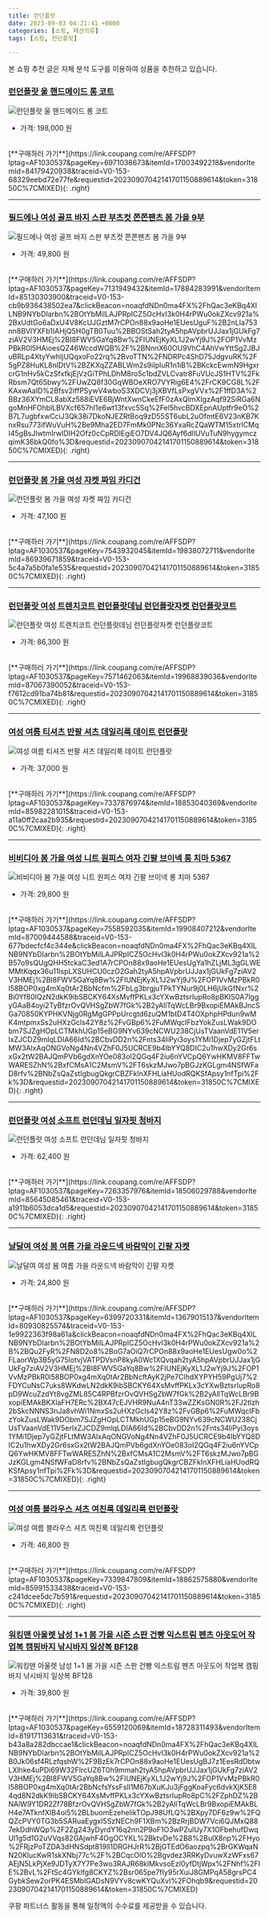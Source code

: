 ```yaml
---
title: 런던플랏
date: 2023-09-03 04:21:41 +0800
categories: [쇼핑, 패션의류]
tags: [쇼핑, 런던플랏]

---
```


본 쇼핑 추천 글은 자체 분석 도구를 이용하여 상품을 추천하고 있습니다.
### [런던플랏 울 핸드메이드 롱 코트](https://link.coupang.com/re/AFFSDP?lptag=AF1030537&pageKey=6971038673&itemId=17003492218&vendorItemId=84179420938&traceid=V0-153-68329eebd72e77fe&requestid=20230907042141701150889614&token=31850C%7CMIXED)
![런던플랏 울 핸드메이드 롱 코트](https://ads-partners.coupang.com/image1/5Mncg4icLUk6t_GA5G4XGdMRGoTILDpdt5kN2ulHlOJrUHaCSODWSdF6fUcW7tS7j_CCRegu-Tf3xK-VJKYr0k0t0ug4rwPWHLRBh7Q6wZjDSucxV5YNsSrzshMLnmIviuB-bTg_P-sU0fhfBpgT19cYMZN4JNd_9g98pLrTRXlpavne0XYBP0z2GCQeo5nOVyA6cWlmWzxMx-KGV5eEph1_V-T__d66flEf-NYVxAjjvxiI679-EBg-NRFkF1KDnuTGxlHvyr4VnP3cKElnA06Y7dd4992JNflFgWVEoYI=)
- 가격: 198,000 원
<br>
[**구매하러 가기**](https://link.coupang.com/re/AFFSDP?lptag=AF1030537&pageKey=6971038673&itemId=17003492218&vendorItemId=84179420938&traceid=V0-153-68329eebd72e77fe&requestid=20230907042141701150889614&token=31850C%7CMIXED){: .right}
<br>

---

### [필드에나 여성 골프 바지 스판 부츠컷 쫀쫀팬츠 봄 가을 9부](https://link.coupang.com/re/AFFSDP?lptag=AF1030537&pageKey=7131949432&itemId=17884283991&vendorItemId=85130303900&traceid=V0-153-cb9b936438502ea7&clickBeacon=noaqfdNDn0ma4FX%2FhQac3eKBq4XlLNB9NYbDIarbn%2BOtYbMilLAJPRpICZ5OcHvI3k0H4rPWu0okZXcv921a%2BxUdtGo6aDxU4V8KcUJGztM7rCPOn88x9aoHe1EUesUguF%2B2nLIa753nn8BVlYXFb1IAHjQ5H0gTB0Tuu%2BBOStSah2tyA5hpAVpbrUJJax1jGUkFg7ziAV2V3HMEj%2BI8FWV5GaYq8Bw%2FIUNEjKyXL1J2wYj9J%2FOP1VvMzPBkR0l5HAioesQZ46WccdWQB%2F%2BNnnX60OU9VhC4AhVwYttSg2JBJuBRLp4XtyYwhIjUQqxoFo22rq%2BvoTTN%2FNDRPc4ShD75JdgvuRK%2F5gPZ8HuKL8nlDtV%2BZKXqZZABLWm2s9iIpIuR1n1iB%2BKckcEwmN9HgxrcrG1nHv5kCzSfxfkjEjVzGiTPhLDhM8ro5c1bdZVLCvatr8FuVUcJS1HTV%2FkRbsm7Qt65bwy%2FUwZQ8f30GqWBOeXRO7VYRig6E4%2FrCK9CG8L%2FKAxwAaID%2Bfsv2iffPSywV4wboS3XDCVj3jXBVfLsPxgVVx%2F1ffD3A%2BBz36XYmCL8abXz588iEVE6BjWntXwnCkeEfF0zAxQlmXIgzAqf92SiRGa6NgoMnHFOhblLBVXcf657hl1e6wt13fxvc5Sq%2Fel5hvcBDXEpnAUptfr9eO%2B7L7ugbfxwCciJ3Qk38i7DkoNJEZRtBoq9zD55ST6ubL2uOfmtE6V23nKB7KnxRsu773ifWuVuH%2Be9Mha2ED7FmMk0PNc36YxaRcZQaWTM15xtrlCMqI45gBsJlwtmIrwlDIH2Ofz0cCpRDlEgiEO7DV4JQ6Ayf6dIlUVuTuN9hygymczqimK36bkQ0fo%3D&requestid=20230907042141701150889614&token=31850C%7CMIXED)
![필드에나 여성 골프 바지 스판 부츠컷 쫀쫀팬츠 봄 가을 9부](https://ads-partners.coupang.com/image1/SHMBlZDLQuqUQviESMqRlYMeVf4bJkzrlJhrIHXh5duZElM4MAGdiccHunJ1aT5xf8EQ4KMBtRz2cZiplUQuDbOBafwglbWZAgfgzuTUshpR7HT7lzkEPlexb1xJs1vo5VgVU9gPHOa2LbP8KsXrVCNFhAf_kzO7ELUnr5417LfNGhcsj8xG7LrMmRLE6tpQqKUGV5zh4_CrQ3-nMzO_kf2kLCCNkqcFMVpsgisFlkCtFYI1Gs0qpHBWFlWeS0xTKYIuBk-DToBsA5Og6eSWIYKmChxjnDSqnxK9jgUQ9f2R49genw==)
- 가격: 49,800 원
<br>
[**구매하러 가기**](https://link.coupang.com/re/AFFSDP?lptag=AF1030537&pageKey=7131949432&itemId=17884283991&vendorItemId=85130303900&traceid=V0-153-cb9b936438502ea7&clickBeacon=noaqfdNDn0ma4FX%2FhQac3eKBq4XlLNB9NYbDIarbn%2BOtYbMilLAJPRpICZ5OcHvI3k0H4rPWu0okZXcv921a%2BxUdtGo6aDxU4V8KcUJGztM7rCPOn88x9aoHe1EUesUguF%2B2nLIa753nn8BVlYXFb1IAHjQ5H0gTB0Tuu%2BBOStSah2tyA5hpAVpbrUJJax1jGUkFg7ziAV2V3HMEj%2BI8FWV5GaYq8Bw%2FIUNEjKyXL1J2wYj9J%2FOP1VvMzPBkR0l5HAioesQZ46WccdWQB%2F%2BNnnX60OU9VhC4AhVwYttSg2JBJuBRLp4XtyYwhIjUQqxoFo22rq%2BvoTTN%2FNDRPc4ShD75JdgvuRK%2F5gPZ8HuKL8nlDtV%2BZKXqZZABLWm2s9iIpIuR1n1iB%2BKckcEwmN9HgxrcrG1nHv5kCzSfxfkjEjVzGiTPhLDhM8ro5c1bdZVLCvatr8FuVUcJS1HTV%2FkRbsm7Qt65bwy%2FUwZQ8f30GqWBOeXRO7VYRig6E4%2FrCK9CG8L%2FKAxwAaID%2Bfsv2iffPSywV4wboS3XDCVj3jXBVfLsPxgVVx%2F1ffD3A%2BBz36XYmCL8abXz588iEVE6BjWntXwnCkeEfF0zAxQlmXIgzAqf92SiRGa6NgoMnHFOhblLBVXcf657hl1e6wt13fxvc5Sq%2Fel5hvcBDXEpnAUptfr9eO%2B7L7ugbfxwCciJ3Qk38i7DkoNJEZRtBoq9zD55ST6ubL2uOfmtE6V23nKB7KnxRsu773ifWuVuH%2Be9Mha2ED7FmMk0PNc36YxaRcZQaWTM15xtrlCMqI45gBsJlwtmIrwlDIH2Ofz0cCpRDlEgiEO7DV4JQ6Ayf6dIlUVuTuN9hygymczqimK36bkQ0fo%3D&requestid=20230907042141701150889614&token=31850C%7CMIXED){: .right}
<br>

---

### [런던플랏 봄 가을 여성 자켓 짜임 카디건](https://link.coupang.com/re/AFFSDP?lptag=AF1030537&pageKey=7543932045&itemId=19838072711&vendorItemId=86939671859&traceid=V0-153-5c4a7a5b0fa1e535&requestid=20230907042141701150889614&token=31850C%7CMIXED)
![런던플랏 봄 가을 여성 자켓 짜임 카디건](https://ads-partners.coupang.com/image1/Era2Rdm_EMGihY-NEicRxvuyCo0ew7d5DJUqgYOrMHzn9tj5SXykFjpcuCm0HHpw7141psgmv5ZDy54uRZKsIxMILHvAMhwMvf4Vdr3ii7KEvGf226L9DI6-_PT5eCB_f96TB2pLGtrVo7vWVySQgvVL8IHug31wMAch5ekYJHSKhJsxhzNRO_VZy-raVAY4TAyQvGgPxAQjiHFcwpJU-0KQwHLBjEVaMh7lZB47Wu40ea-7LRsJ7J1L_s2FEjleSW92I8Anm8j1X6AHa0EDwEaIYC0BgoIA7-cmkBtjCwQ=)
- 가격: 47,100 원
<br>
[**구매하러 가기**](https://link.coupang.com/re/AFFSDP?lptag=AF1030537&pageKey=7543932045&itemId=19838072711&vendorItemId=86939671859&traceid=V0-153-5c4a7a5b0fa1e535&requestid=20230907042141701150889614&token=31850C%7CMIXED){: .right}
<br>

---

### [런던플랏 여성 트렌치코트 런던플랏데님 런던플랏자켓 런던플랏코트](https://link.coupang.com/re/AFFSDP?lptag=AF1030537&pageKey=7571462063&itemId=19968839036&vendorItemId=87067390052&traceid=V0-153-f7612cd91ba74b81&requestid=20230907042141701150889614&token=31850C%7CMIXED)
![런던플랏 여성 트렌치코트 런던플랏데님 런던플랏자켓 런던플랏코트](https://ads-partners.coupang.com/image1/1_230z68xQdlFE_s19FxZVczsIV8eakLoZKG1jduhnZS9GxlKN3m0DKC1d06Q0V1u2zQTsvfDIxSE6JPM_SyAg7Guty1L-c0rR5HyOsNLgCXkv1eARwi1E3CiqsbDiQQE8rK-d3QQTKiNwlA8KI626tLor-IfS-BDFXPWycmy_jt6GQSfAgfe1s722vg_BgSMXx9hnCgch_8J6nFe9R-1DfM-X-rsAdHPxod-wx-czLd1yZke2wzi2VAsrKXMqNXtsVe03DKCoH6u56_vOQ3DxZoSqOXe8SDvpQNaCHSI4s=)
- 가격: 86,300 원
<br>
[**구매하러 가기**](https://link.coupang.com/re/AFFSDP?lptag=AF1030537&pageKey=7571462063&itemId=19968839036&vendorItemId=87067390052&traceid=V0-153-f7612cd91ba74b81&requestid=20230907042141701150889614&token=31850C%7CMIXED){: .right}
<br>

---

### [여성 여름 티셔츠 반팔 셔츠 데일리룩 데이트 런던플랏](https://link.coupang.com/re/AFFSDP?lptag=AF1030537&pageKey=7337876974&itemId=18853040369&vendorItemId=85982281015&traceid=V0-153-a11a0ff2caa2b935&requestid=20230907042141701150889614&token=31850C%7CMIXED)
![여성 여름 티셔츠 반팔 셔츠 데일리룩 데이트 런던플랏](https://ads-partners.coupang.com/image1/xfr-Up2g61MbnN8yxcoTblUHN7KQxUhGeuRLwof6IGs3xiEocqFRW1S4Z5DevMNQi4-TeGSZvuWbJCVm2B1C10nO2bj3KBe40Ao_HFbOqPY23b0r0MXti7w4Y1Qt6W4bXZaW4euyMLiKa96Bz1FjiorIrM27PcjvDX_TYJ66Skf67GZ0IdBxu2QuSmVm1DYIljeG-86ph32bGfflPG19chf_REVz_ak3dFJ_AIQ6PwjtG0RGkxOUDxKazFTm8xEiBIgmgTCh2a34oPbSONe_Zf57DnMqKbre0JT4diXZ5g==)
- 가격: 37,000 원
<br>
[**구매하러 가기**](https://link.coupang.com/re/AFFSDP?lptag=AF1030537&pageKey=7337876974&itemId=18853040369&vendorItemId=85982281015&traceid=V0-153-a11a0ff2caa2b935&requestid=20230907042141701150889614&token=31850C%7CMIXED){: .right}
<br>

---

### [비비디아 봄 가을 여성 니트 원피스 여자 긴팔 브이넥 롱 치마 5367](https://link.coupang.com/re/AFFSDP?lptag=AF1030537&pageKey=7558592035&itemId=19908407212&vendorItemId=87009444588&traceid=V0-153-677bdecfcf4c344e&clickBeacon=noaqfdNDn0ma4FX%2FhQac3eKBq4XlLNB9NYbDIarbn%2BOtYbMilLAJPRpICZ5OcHvI3k0H4rPWu0okZXcv921a%2B57o9sQUgQHH5tckaC3ed1A7rCPOn88x9aoHe1EUesUgYa1hZLjML3gGLWEMMtKqqx36u11lspLXSUHCU0czO2Gah2tyA5hpAVpbrUJJax1jGUkFg7ziAV2V3HMEj%2BI8FWV5GaYq8Bw%2FIUNEjKyXL1J2wYj9J%2FOP1VvMzPBkR0l58BOP0xg4mXq0tAr2BbNcfm%2FbLg3brgjuTPkTYNur9j0LH6jUkGfNxr%2Bi0Yf80lQzN2dkK9ibSBCKY64XsMvffPKLx3cYXwBztsrIupRo8pBKIS0A7lggyGAaB4oyi2TyBfzrOvQVHSgZbW7fGk%2B2yAllTqWcLBr9BxopiEMAkBJncSGa70850KYPHKVNjg0RgMgGPPpUrcgtd6zuQM1btD4T4OXphpHPdun9wMK4mtpmxSs2uHXzGcls42Y8z%2FvGBp6%2FuMWqcIFbzYokZusLWak9DObm7SJZgHOpLCTMkhUGp15eBG9NYv639cNCWU238CjUsTVaanVdE11V5erlxZJCDZ9mlqLDIA66Id%2BCbvDD2n%2Fnts34liPyi3oys1YMi1Djep7yGZjtFLtMW3AlxAqONGVoNg4Nn4VZhF0J5UCRCE9b4IbYYQ8DIC2u1hwXDy2Gr6sxGx2tW2BAJQmPVb6gdXnYOe083oI2QGq4F2iu6nYVCpQ6YwHKMV8FFTwWARESZhN%2BxfCMsA1C2MsmV%2FT6skzMJwo7pBGJzKGLgm4NSfWFaD8rfv%2BNbZsQaZstIgbugQkgrCBZFkInXFHLiaHUodRQKSfApsy1nfTpi%2Fk%3D&requestid=20230907042141701150889614&token=31850C%7CMIXED)
![비비디아 봄 가을 여성 니트 원피스 여자 긴팔 브이넥 롱 치마 5367](https://ads-partners.coupang.com/image1/ZDZpWX_SujjpAZefZNWK1Yj62WNokbQZY5wrc2PJgA1VzTtoHbJqEVg4u06DFO9EeM0YSfLnECy8nRQRrCwup5lh_VUr7XGIjjexIhZKL6fjr_bQDQMpQR7IXiIL3Uwotfqu-rYA50U0HDCvEyh5x6G9GDHHhV5WMEyG0HUxtxe64lD2N3aVLWJav0Su-uo5prwyO7891kfte8yqAbB9DDr5CF7MDiwfodkxkT_8CdVyPLPnYYHRwt8xJ4AUd2d_X-Fzf_bZuc3_lmbKirZ2rxdA0Rbs_ZxVWi5crTjOtqRib-fPIw==)
- 가격: 29,800 원
<br>
[**구매하러 가기**](https://link.coupang.com/re/AFFSDP?lptag=AF1030537&pageKey=7558592035&itemId=19908407212&vendorItemId=87009444588&traceid=V0-153-677bdecfcf4c344e&clickBeacon=noaqfdNDn0ma4FX%2FhQac3eKBq4XlLNB9NYbDIarbn%2BOtYbMilLAJPRpICZ5OcHvI3k0H4rPWu0okZXcv921a%2B57o9sQUgQHH5tckaC3ed1A7rCPOn88x9aoHe1EUesUgYa1hZLjML3gGLWEMMtKqqx36u11lspLXSUHCU0czO2Gah2tyA5hpAVpbrUJJax1jGUkFg7ziAV2V3HMEj%2BI8FWV5GaYq8Bw%2FIUNEjKyXL1J2wYj9J%2FOP1VvMzPBkR0l58BOP0xg4mXq0tAr2BbNcfm%2FbLg3brgjuTPkTYNur9j0LH6jUkGfNxr%2Bi0Yf80lQzN2dkK9ibSBCKY64XsMvffPKLx3cYXwBztsrIupRo8pBKIS0A7lggyGAaB4oyi2TyBfzrOvQVHSgZbW7fGk%2B2yAllTqWcLBr9BxopiEMAkBJncSGa70850KYPHKVNjg0RgMgGPPpUrcgtd6zuQM1btD4T4OXphpHPdun9wMK4mtpmxSs2uHXzGcls42Y8z%2FvGBp6%2FuMWqcIFbzYokZusLWak9DObm7SJZgHOpLCTMkhUGp15eBG9NYv639cNCWU238CjUsTVaanVdE11V5erlxZJCDZ9mlqLDIA66Id%2BCbvDD2n%2Fnts34liPyi3oys1YMi1Djep7yGZjtFLtMW3AlxAqONGVoNg4Nn4VZhF0J5UCRCE9b4IbYYQ8DIC2u1hwXDy2Gr6sxGx2tW2BAJQmPVb6gdXnYOe083oI2QGq4F2iu6nYVCpQ6YwHKMV8FFTwWARESZhN%2BxfCMsA1C2MsmV%2FT6skzMJwo7pBGJzKGLgm4NSfWFaD8rfv%2BNbZsQaZstIgbugQkgrCBZFkInXFHLiaHUodRQKSfApsy1nfTpi%2Fk%3D&requestid=20230907042141701150889614&token=31850C%7CMIXED){: .right}
<br>

---

### [런던플랏 여성 소프트 런던데님 일자핏 청바지](https://link.coupang.com/re/AFFSDP?lptag=AF1030537&pageKey=7263357976&itemId=18506029788&vendorItemId=85645085461&traceid=V0-153-a1911b6053dca1d5&requestid=20230907042141701150889614&token=31850C%7CMIXED)
![런던플랏 여성 소프트 런던데님 일자핏 청바지](https://ads-partners.coupang.com/image1/FuV5nAg62yUOPd7UFom639yXXau5gcM1tfaFacTF6h_R3m0WJuk0Ns8fhiC-eBG3TKVg3JuD7-HI9RksIBkk1hoWm8g8c19jyboEriqb6crwl7MP0z4BsxpgqZkea6VhpjtubW0c70yOM3CU_lBqeC9WgCJPmO8P-ZSidC27JOBF_tJofoAxHpvu4Vp0EdFaiHe6hxfsI1Eg-vdOQ9GfX2r1Ndpmgte0HE-D7ixMPvHobizeBRHyb7nugDL27ITcxTg2ZpjmqBiR7zwkIzTHos6gs0Mq9RLrxK861CDQ__IM)
- 가격: 62,400 원
<br>
[**구매하러 가기**](https://link.coupang.com/re/AFFSDP?lptag=AF1030537&pageKey=7263357976&itemId=18506029788&vendorItemId=85645085461&traceid=V0-153-a1911b6053dca1d5&requestid=20230907042141701150889614&token=31850C%7CMIXED){: .right}
<br>

---

### [날달여 여성 봄 여름 가을 라운드넥 바람막이 긴팔 자켓](https://link.coupang.com/re/AFFSDP?lptag=AF1030537&pageKey=6399720331&itemId=13679015137&vendorItemId=80930825574&traceid=V0-153-1e9922363f98a61a&clickBeacon=noaqfdNDn0ma4FX%2FhQac3eKBq4XlLNB9NYbDIarbn%2BOtYbMilLAJPRpICZ5OcHvI3k0H4rPWu0okZXcv921a%2B%2BQu2FyR%2FN8D2o8%2BoG7aOiQ7rCPOn88x9aoHe1EUesUgw0o%2FLaorWp3B5yG75lotvjVATPDVsnP8kyA0Wc1XQvqah2tyA5hpAVpbrUJJax1jGUkFg7ziAV2V3HMEj%2BI8FWV5GaYq8Bw%2FIUNEjKyXL1J2wYj9J%2FOP1VvMzPBkR0l58BOP0xg4mXq0tAr2BbNcftAyK2jPe7ClhdXYPYH59PgUj7%2FDYCuNsC7uks8WKdwLN2dkK9ibSBCKY64XsMvffPKLx3cYXwBztsrIupRo8pD9WcuZzdYt8vgZML85C4RPBfzrOvQVHSgZbW7fGk%2B2yAllTqWcLBr9BxopiEMAkBKXlaFH7ERc%2BX47cEJVHR9NuA4nT33wZZKsGN0R%2FJ2tlzh2bSkcNNNS3nJa8vhWi1NmxSs2uHXzGcls42Y8z%2FvGBp6%2FuMWqcIFbzYokZusLWak9DObm7SJZgHOpLCTMkhUGp15eBG9NYv639cNCWU238CjUsTVaanVdE11V5erlxZJCDZ9mlqLDIA66Id%2BCbvDD2n%2Fnts34liPyi3oys1YMi1Djep7yGZjtFLtMW3AlxAqONGVoNg4Nn4VZhF0J5UCRCE9b4IbYYQ8DIC2u1hwXDy2Gr6sxGx2tW2BAJQmPVb6gdXnYOe083oI2QGq4F2iu6nYVCpQ6YwHKMV8FFTwWARESZhN%2BxfCMsA1C2MsmV%2FT6skzMJwo7pBGJzKGLgm4NSfWFaD8rfv%2BNbZsQaZstIgbugQkgrCBZFkInXFHLiaHUodRQKSfApsy1nfTpi%2Fk%3D&requestid=20230907042141701150889614&token=31850C%7CMIXED)
![날달여 여성 봄 여름 가을 라운드넥 바람막이 긴팔 자켓](https://ads-partners.coupang.com/image1/zXh0VH2Vj7LLa952zQMBWAjeUHg_tYCDqXVbq8YN82yw9aHoQk6C5elUFvDxFXwFcGcIt24M8C24ppEVOP0OHzeBD0XxbikFPtv8xXGE6V2KM_yZT7HsWnETuRD60GfQxvI-eTccKSoKY3__iv1TDiqFzKYhQYteA12u3Uv5CjQq73JWmPlwT9JuELLBuHhuB5s2JkwfhYY7wEeqHmmy4qtrsgaCeJlIkXYgDrKLR4mepptR_Y7VO6OgUOnI7wOKI2_hyaps-FHQ_Ma_xg75JXYUuZAuBrh-7eeJCLtXwRG8OS_u)
- 가격: 24,800 원
<br>
[**구매하러 가기**](https://link.coupang.com/re/AFFSDP?lptag=AF1030537&pageKey=6399720331&itemId=13679015137&vendorItemId=80930825574&traceid=V0-153-1e9922363f98a61a&clickBeacon=noaqfdNDn0ma4FX%2FhQac3eKBq4XlLNB9NYbDIarbn%2BOtYbMilLAJPRpICZ5OcHvI3k0H4rPWu0okZXcv921a%2B%2BQu2FyR%2FN8D2o8%2BoG7aOiQ7rCPOn88x9aoHe1EUesUgw0o%2FLaorWp3B5yG75lotvjVATPDVsnP8kyA0Wc1XQvqah2tyA5hpAVpbrUJJax1jGUkFg7ziAV2V3HMEj%2BI8FWV5GaYq8Bw%2FIUNEjKyXL1J2wYj9J%2FOP1VvMzPBkR0l58BOP0xg4mXq0tAr2BbNcftAyK2jPe7ClhdXYPYH59PgUj7%2FDYCuNsC7uks8WKdwLN2dkK9ibSBCKY64XsMvffPKLx3cYXwBztsrIupRo8pD9WcuZzdYt8vgZML85C4RPBfzrOvQVHSgZbW7fGk%2B2yAllTqWcLBr9BxopiEMAkBKXlaFH7ERc%2BX47cEJVHR9NuA4nT33wZZKsGN0R%2FJ2tlzh2bSkcNNNS3nJa8vhWi1NmxSs2uHXzGcls42Y8z%2FvGBp6%2FuMWqcIFbzYokZusLWak9DObm7SJZgHOpLCTMkhUGp15eBG9NYv639cNCWU238CjUsTVaanVdE11V5erlxZJCDZ9mlqLDIA66Id%2BCbvDD2n%2Fnts34liPyi3oys1YMi1Djep7yGZjtFLtMW3AlxAqONGVoNg4Nn4VZhF0J5UCRCE9b4IbYYQ8DIC2u1hwXDy2Gr6sxGx2tW2BAJQmPVb6gdXnYOe083oI2QGq4F2iu6nYVCpQ6YwHKMV8FFTwWARESZhN%2BxfCMsA1C2MsmV%2FT6skzMJwo7pBGJzKGLgm4NSfWFaD8rfv%2BNbZsQaZstIgbugQkgrCBZFkInXFHLiaHUodRQKSfApsy1nfTpi%2Fk%3D&requestid=20230907042141701150889614&token=31850C%7CMIXED){: .right}
<br>

---

### [여성 여름 블라우스 셔츠 여친룩 데일리룩 런던플랏](https://link.coupang.com/re/AFFSDP?lptag=AF1030537&pageKey=7339847809&itemId=18862575880&vendorItemId=85991533438&traceid=V0-153-c241dcee5dc7b591&requestid=20230907042141701150889614&token=31850C%7CMIXED)
![여성 여름 블라우스 셔츠 여친룩 데일리룩 런던플랏](https://ads-partners.coupang.com/image1/jWrvvalpWLEh4MGGjZfPViZvO5HPe00dAxEBPssez27eddFKl5kghKO1jjr5bWOpA8SIHEFIyKQc5HpN7ZkxmlDVpeZjEvMT8H4MLOtZsIHkm1hIOIEMQNMc--anLSMkwURFi-fAkYC_0VCPzCUJpmwzfCd17UchxuzVWlkqRgPC8JuzqKE7tqcUKHwt_uldDRTMtov6d-f0SMqFxuqa-jTnOn1L4nKvZ_x12EpauFxu0xlsfvRF0Szv3U-qQx_s9cIVpwkPMMVB--SF5XeGSLg9a5PGccLpdBfiz3vv6w==)
- 가격: 46,800 원
<br>
[**구매하러 가기**](https://link.coupang.com/re/AFFSDP?lptag=AF1030537&pageKey=7339847809&itemId=18862575880&vendorItemId=85991533438&traceid=V0-153-c241dcee5dc7b591&requestid=20230907042141701150889614&token=31850C%7CMIXED){: .right}
<br>

---

### [워킹맨 아울렛 남성 1+1 봄 가을 시즌 스판 건빵 익스트림 펜츠 아웃도어 작업복 캠핑바지 낚시바지 일상복 BF128](https://link.coupang.com/re/AFFSDP?lptag=AF1030537&pageKey=6559120069&itemId=18728311493&vendorItemId=81917113631&traceid=V0-153-b43a8a282dbccae1&clickBeacon=noaqfdNDn0ma4FX%2FhQac3eKBq4XlLNB9NYbDIarbn%2BOtYbMilLAJPRpICZ5OcHvI3k0H4rPWu0okZXcv921a%2B0Jk06sf4RLzfqshW%2F9BzEk7rCPOn88x9aoHe1EUesUgBJ7z1EesRdDbtwLXlhke4uPDi69W32FIrcUZ6T0h9mmah2tyA5hpAVpbrUJJax1jGUkFg7ziAV2V3HMEj%2BI8FWV5GaYq8Bw%2FIUNEjKyXL1J2wYj9J%2FOP1VvMzPBkR0l58BOP0xg4mXq0tAr2BbNcfsYssFslI1M67bXuKJu3jFggKoaFyc6dvkXjK5E84qd8N2dkK9ibSBCKY64XsMvffPKLx3cYXwBztsrIupRo8pC%2FZphDZ%2BNAlW9Y1DR2Zf78BfzrOvQVHSgZbW7fGk%2B2yAllTqWcLBr9BxopiEMAkBLH4e7ATknfXIB4oi5%2BLbuomEzehelikTOpJ98UfLQ%2BXpy7DF6z9w%2FQQZcPVY0TG3b5SARuaEygxI5SzNECh9F1XBm%2BzRrjBDW7Vci6QJMxQ887ekDdhWQp%2F2Zg243yDyrdY16q2nn2P9oF1O3wPZulUy7X1OFbehufDwqUl1g5d1G2uVVqs82GAjwhF4OgOCYKL%2BktvDe%2B8%2BulX8np%2FHyo%2FRjzPoTZDA3dHNSdpt819lI1DRGHJrR%2BjGTEdO6aozpq%2BrGKWqaNN20KlucKwR1skXNbj77c%2F%2BCqcOlO%2Bgvdez3RRKyDvuwXzWFxs67AEjN5LkPjXe9JDTyX7Y7Pe3wo3RAJR68klMkvsoEzI0yfDtjWpx%2FNhf%2FIE%2BvL%2FtSc4GYklfg8CKYZ%2Bsr065pe7fIy95rXuiJ8GMPqA58grsPC4GybkSew2orPK4ESMblGADsN9VYv8cwKYQuXvI%2FOhqb9&requestid=20230907042141701150889614&token=31850C%7CMIXED)
![워킹맨 아울렛 남성 1+1 봄 가을 시즌 스판 건빵 익스트림 펜츠 아웃도어 작업복 캠핑바지 낚시바지 일상복 BF128](https://ads-partners.coupang.com/image1/8fuoxorPLSjLwu9t8c-1fo9OL5k1uEv2ev213Hv6PJVUGqCwkpU6oXDfmzfwWv6lpGbgog4Ktqzp0gB2xKbtMeMf3fLa4RnII1aIcnf47_x4O0SMQVv2eZBTXn7jkdASXUFbbbX_QLtAO64pv-Kc-OXfeMpOd4UOGJNPhe0U1ZxFf_o2QbQpSVi6hgVOt2qKqbg548v9zI0oCWexC245bYoZ2hGxl0YoRNtEi9rCnQtbopBk8JCzNHfjo5uWGZ3je2x-SrDQy4psUfDQ6v1Zp5_qkt92pxS-S38vNicfH4oMOgo_)
- 가격: 39,800 원
<br>
[**구매하러 가기**](https://link.coupang.com/re/AFFSDP?lptag=AF1030537&pageKey=6559120069&itemId=18728311493&vendorItemId=81917113631&traceid=V0-153-b43a8a282dbccae1&clickBeacon=noaqfdNDn0ma4FX%2FhQac3eKBq4XlLNB9NYbDIarbn%2BOtYbMilLAJPRpICZ5OcHvI3k0H4rPWu0okZXcv921a%2B0Jk06sf4RLzfqshW%2F9BzEk7rCPOn88x9aoHe1EUesUgBJ7z1EesRdDbtwLXlhke4uPDi69W32FIrcUZ6T0h9mmah2tyA5hpAVpbrUJJax1jGUkFg7ziAV2V3HMEj%2BI8FWV5GaYq8Bw%2FIUNEjKyXL1J2wYj9J%2FOP1VvMzPBkR0l58BOP0xg4mXq0tAr2BbNcfsYssFslI1M67bXuKJu3jFggKoaFyc6dvkXjK5E84qd8N2dkK9ibSBCKY64XsMvffPKLx3cYXwBztsrIupRo8pC%2FZphDZ%2BNAlW9Y1DR2Zf78BfzrOvQVHSgZbW7fGk%2B2yAllTqWcLBr9BxopiEMAkBLH4e7ATknfXIB4oi5%2BLbuomEzehelikTOpJ98UfLQ%2BXpy7DF6z9w%2FQQZcPVY0TG3b5SARuaEygxI5SzNECh9F1XBm%2BzRrjBDW7Vci6QJMxQ887ekDdhWQp%2F2Zg243yDyrdY16q2nn2P9oF1O3wPZulUy7X1OFbehufDwqUl1g5d1G2uVVqs82GAjwhF4OgOCYKL%2BktvDe%2B8%2BulX8np%2FHyo%2FRjzPoTZDA3dHNSdpt819lI1DRGHJrR%2BjGTEdO6aozpq%2BrGKWqaNN20KlucKwR1skXNbj77c%2F%2BCqcOlO%2Bgvdez3RRKyDvuwXzWFxs67AEjN5LkPjXe9JDTyX7Y7Pe3wo3RAJR68klMkvsoEzI0yfDtjWpx%2FNhf%2FIE%2BvL%2FtSc4GYklfg8CKYZ%2Bsr065pe7fIy95rXuiJ8GMPqA58grsPC4GybkSew2orPK4ESMblGADsN9VYv8cwKYQuXvI%2FOhqb9&requestid=20230907042141701150889614&token=31850C%7CMIXED)


쿠팡 파트너스 활동을 통해 일정액의 수수료를 제공받을 수 있습니다.
